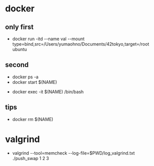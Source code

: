 # docker

## only first
<!-- - docker run --name $(NAME) -it ubuntu -->
- docker run -itd --name val --mount type=bind,src=/Users/yumaohno/Documents/42tokyo,target=/root ubuntu

## second
- docker ps -a
- docker start $(NAME)
<!-- - docker attach $(NAME) -->
- docker exec -it $(NAME) /bin/bash

## tips
- docker rm $(NAME)

# valgrind
- valgrind --tool=memcheck --log-file=$PWD/log_valgrind.txt ./push_swap 1 2 3
